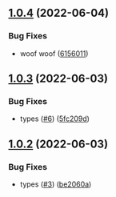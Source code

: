 ## [1.0.4](https://github.com/dankreiger/fetch-woof/compare/v1.0.3...v1.0.4) (2022-06-04)


### Bug Fixes

* woof woof ([6156011](https://github.com/dankreiger/fetch-woof/commit/61560117d46e39bdc695c50b703e8c849892f3d1))

## [1.0.3](https://github.com/dankreiger/fetch-woof/compare/v1.0.2...v1.0.3) (2022-06-03)


### Bug Fixes

* types ([#6](https://github.com/dankreiger/fetch-woof/issues/6)) ([5fc209d](https://github.com/dankreiger/fetch-woof/commit/5fc209d9bea63f2309f510fd2754b75926ba7fff))

## [1.0.2](https://github.com/dankreiger/fetch-woof/compare/v1.0.1...v1.0.2) (2022-06-03)


### Bug Fixes

* types ([#3](https://github.com/dankreiger/fetch-woof/issues/3)) ([be2060a](https://github.com/dankreiger/fetch-woof/commit/be2060a09b86a9a0a4b4e16111da8569e3682e8b))
